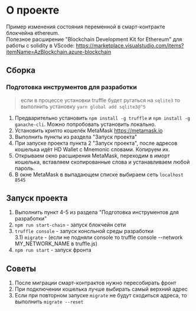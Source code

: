 # О проекте
Пример изменения состояния переменной в смарт-контракте блокчейна ethereum.  
Полезное расширение "Blockchain Development Kit for Ethereum" для работы с solidity в VScode: https://marketplace.visualstudio.com/items?itemName=AzBlockchain.azure-blockchain

## Сборка

### Подготовка инструментов для разработки  
> если в процессе установки truffle будет ругаться на `sqlite3` то выполнить установку `yarn global add sqlite3@^5`  

1) Предварительно установить `npm install -g truffle` и `npm install -g ganache-cli`. Можно попробовать установить локально.  
2) Установить крипто кошелёк MetaMask https://metamask.io  
3) Выполнить пункты из раздела "Запуск проекта"  
4) При запуске проекта пункта 2 "Запуск проекта", после адресов кошелька идёт HD Wallet с Mnemonic словами. Копируем их.  
5) Открываем окно расширения MetaMask, переходим в иморт кошелька, вставляем скопированные слова и устанавливаем любой пароль.  
6) В окне MetaMask в выпадающем списке выбираем сеть `localhost 8545`   


## Запуск проекта  
1) Выполнить пункт 4-5 из раздела "Подготовка инструментов для разработки"  
2) `npm run start-chain` - запуск блокчейн сети  
3) `truffle console` - запуск консльной среды разработки      
3.1) `migrate` - (если не подняли console то truffle console --network MY_NETWORK_NAME в truffle.js)  
4) `npm run start` - запуск фронта  


## Советы
1) После миграции смарт-контрактов нужно пересобирать фронт  
2) При подключении кошелька лучше выбирать самый верхний адрес  
3) Если при повторном запуске `migrate` не будут сходиться адреса, то выполнить `migrate --reset`  
